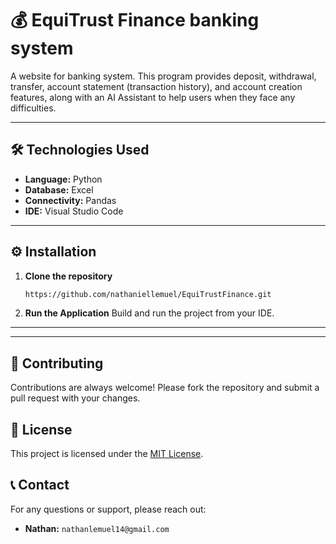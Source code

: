 # 💰 EquiTrust Finance banking system

A website for banking system. This program provides deposit, withdrawal, transfer, account statement (transaction history), and account creation features, along with an AI Assistant to help users when they face any difficulties.

***

## 🛠️ Technologies Used
- **Language:** Python
- **Database:** Excel
- **Connectivity:** Pandas
- **IDE:** Visual Studio Code

***

## ⚙️ Installation
1.  **Clone the repository**
    ```bash
    https://github.com/nathaniellemuel/EquiTrustFinance.git
    ```
2.  **Run the Application**
    Build and run the project from your IDE.

***


***

## 🤝 Contributing
Contributions are always welcome! Please fork the repository and submit a pull request with your changes.

## 📄 License
This project is licensed under the [MIT License](LICENSE).

## 📞 Contact
For any questions or support, please reach out:
-   **Nathan:** `nathanlemuel14@gmail.com`
